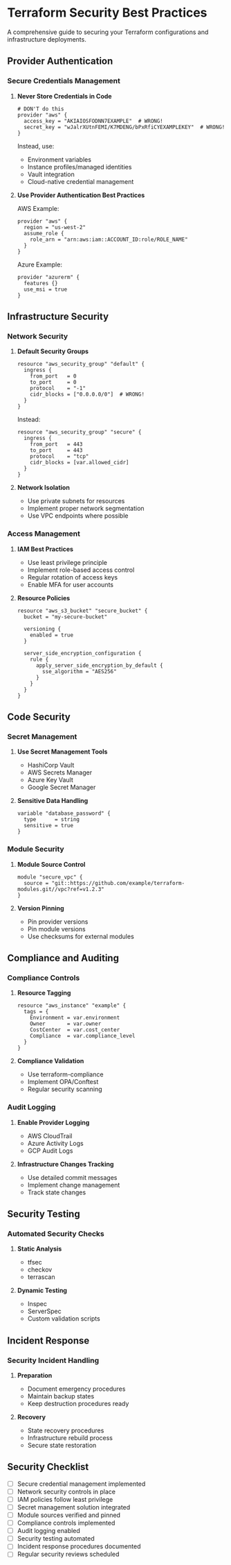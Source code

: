 # Terraform Security Best Practices

A comprehensive guide to securing your Terraform configurations and infrastructure deployments.

## Provider Authentication

### Secure Credentials Management

1. **Never Store Credentials in Code**
   ```hcl
   # DON'T do this
   provider "aws" {
     access_key = "AKIAIOSFODNN7EXAMPLE"  # WRONG!
     secret_key = "wJalrXUtnFEMI/K7MDENG/bPxRfiCYEXAMPLEKEY"  # WRONG!
   }
   ```

   Instead, use:
   - Environment variables
   - Instance profiles/managed identities
   - Vault integration
   - Cloud-native credential management

2. **Use Provider Authentication Best Practices**

   AWS Example:
   ```hcl
   provider "aws" {
     region = "us-west-2"
     assume_role {
       role_arn = "arn:aws:iam::ACCOUNT_ID:role/ROLE_NAME"
     }
   }
   ```

   Azure Example:
   ```hcl
   provider "azurerm" {
     features {}
     use_msi = true
   }
   ```

## Infrastructure Security

### Network Security

1. **Default Security Groups**
   ```hcl
   resource "aws_security_group" "default" {
     ingress {
       from_port   = 0
       to_port     = 0
       protocol    = "-1"
       cidr_blocks = ["0.0.0.0/0"]  # WRONG!
     }
   }
   ```

   Instead:
   ```hcl
   resource "aws_security_group" "secure" {
     ingress {
       from_port   = 443
       to_port     = 443
       protocol    = "tcp"
       cidr_blocks = [var.allowed_cidr]
     }
   }
   ```

2. **Network Isolation**
   - Use private subnets for resources
   - Implement proper network segmentation
   - Use VPC endpoints where possible

### Access Management

1. **IAM Best Practices**
   - Use least privilege principle
   - Implement role-based access control
   - Regular rotation of access keys
   - Enable MFA for user accounts

2. **Resource Policies**
   ```hcl
   resource "aws_s3_bucket" "secure_bucket" {
     bucket = "my-secure-bucket"
     
     versioning {
       enabled = true
     }
     
     server_side_encryption_configuration {
       rule {
         apply_server_side_encryption_by_default {
           sse_algorithm = "AES256"
         }
       }
     }
   }
   ```

## Code Security

### Secret Management

1. **Use Secret Management Tools**
   - HashiCorp Vault
   - AWS Secrets Manager
   - Azure Key Vault
   - Google Secret Manager

2. **Sensitive Data Handling**
   ```hcl
   variable "database_password" {
     type      = string
     sensitive = true
   }
   ```

### Module Security

1. **Module Source Control**
   ```hcl
   module "secure_vpc" {
     source = "git::https://github.com/example/terraform-modules.git//vpc?ref=v1.2.3"
   }
   ```

2. **Version Pinning**
   - Pin provider versions
   - Pin module versions
   - Use checksums for external modules

## Compliance and Auditing

### Compliance Controls

1. **Resource Tagging**
   ```hcl
   resource "aws_instance" "example" {
     tags = {
       Environment = var.environment
       Owner       = var.owner
       CostCenter  = var.cost_center
       Compliance  = var.compliance_level
     }
   }
   ```

2. **Compliance Validation**
   - Use terraform-compliance
   - Implement OPA/Conftest
   - Regular security scanning

### Audit Logging

1. **Enable Provider Logging**
   - AWS CloudTrail
   - Azure Activity Logs
   - GCP Audit Logs

2. **Infrastructure Changes Tracking**
   - Use detailed commit messages
   - Implement change management
   - Track state changes

## Security Testing

### Automated Security Checks

1. **Static Analysis**
   - tfsec
   - checkov
   - terrascan

2. **Dynamic Testing**
   - Inspec
   - ServerSpec
   - Custom validation scripts

## Incident Response

### Security Incident Handling

1. **Preparation**
   - Document emergency procedures
   - Maintain backup states
   - Keep destruction procedures ready

2. **Recovery**
   - State recovery procedures
   - Infrastructure rebuild process
   - Secure state restoration

## Security Checklist

- [ ] Secure credential management implemented
- [ ] Network security controls in place
- [ ] IAM policies follow least privilege
- [ ] Secret management solution integrated
- [ ] Module sources verified and pinned
- [ ] Compliance controls implemented
- [ ] Audit logging enabled
- [ ] Security testing automated
- [ ] Incident response procedures documented
- [ ] Regular security reviews scheduled